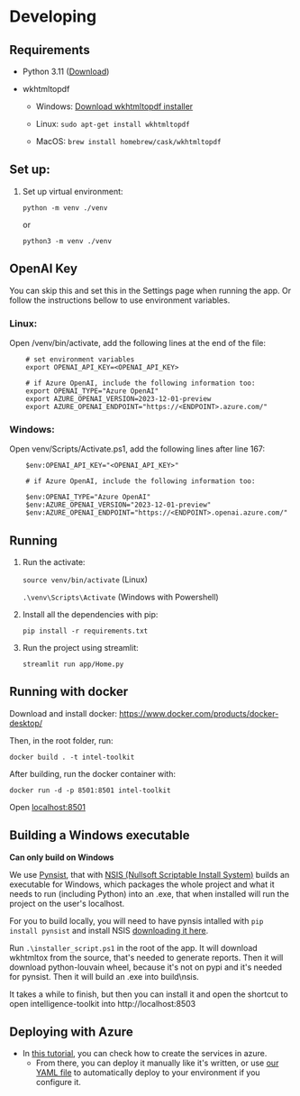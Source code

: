 # Developing 

## Requirements

- Python 3.11 ([Download](https://www.python.org/downloads/))
- wkhtmltopdf 

    - Windows: [Download wkhtmltopdf installer](https://wkhtmltopdf.org/downloads.html)

    - Linux:  `sudo apt-get install wkhtmltopdf`

    - MacOS: `brew install homebrew/cask/wkhtmltopdf`   


## Set up:
1. Set up virtual environment:

    `python -m venv ./venv`

    or
    
    `python3 -m venv ./venv`

## OpenAI Key

You can skip this and set this in the Settings page when running the app. Or follow the instructions bellow to use environment variables.


### Linux:
Open /venv/bin/activate, add the following lines at the end of the file:
```
    # set environment variables
    export OPENAI_API_KEY=<OPENAI_API_KEY>

    # if Azure OpenAI, include the following information too:
    export OPENAI_TYPE="Azure OpenAI"
    export AZURE_OPENAI_VERSION=2023-12-01-preview
    export AZURE_OPENAI_ENDPOINT="https://<ENDPOINT>.azure.com/"
```

### Windows:
Open venv/Scripts/Activate.ps1, add the following lines after line 167:
```
    $env:OPENAI_API_KEY="<OPENAI_API_KEY>"

    # if Azure OpenAI, include the following information too:

    $env:OPENAI_TYPE="Azure OpenAI"
    $env:AZURE_OPENAI_VERSION="2023-12-01-preview"
    $env:AZURE_OPENAI_ENDPOINT="https://<ENDPOINT>.openai.azure.com/"
``` 

## Running

1. Run the activate: 

    `source venv/bin/activate`  (Linux)

    `.\venv\Scripts\Activate` (Windows with Powershell)

2. Install all the dependencies with pip:

    `pip install -r requirements.txt`

3. Run the project using streamlit: 

    
    `streamlit run app/Home.py`


## Running with docker

Download and install docker: https://www.docker.com/products/docker-desktop/

Then, in the root folder, run:

`docker build . -t intel-toolkit`

After building, run the docker container with:

`docker run -d -p 8501:8501 intel-toolkit`

Open [localhost:8501](http://localhost:8501)

## Building a Windows executable

**Can only build on Windows**

We use [Pynsist](https://pynsist.readthedocs.io/en/latest/), that with [NSIS (Nullsoft Scriptable Install System)](https://nsis.sourceforge.io/) builds an executable for Windows, which packages the whole project and what it needs to run (including Python) into an .exe, that when installed will run the project on the user's localhost.

For you to build locally, you will need to have pynsis intalled with `pip install pynsist` and install NSIS [downloading it here](https://nsis.sourceforge.io/Main_Page).


Run `.\installer_script.ps1` in the root of the app.
It will download wkhtmltox from the source, that's needed to generate reports. 
Then it will download python-louvain wheel, because it's not on pypi and it's needed for pynsist.
Then it will build an .exe into build\nsis.

It takes a while to finish, but then you can install it and open the shortcut to open intelligence-toolkit into http://localhost:8503

## Deploying with Azure

- In [this tutorial](https://dev.to/keneojiteli/deploy-a-docker-app-to-app-services-on-azure-5d3h), you can check how to create the services in azure.
    - From there, you can deploy it manually like it's written, or use [our YAML file](/.vsts-ci.yml) to automatically deploy to your environment if you configure it. 